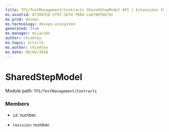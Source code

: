 ```yaml
---
title: TFS/TestManagement/Contracts SharedStepModel API | Extensions for Azure DevOps Services
ms.assetid: 07304356-5f97-2bfd-f084-ca4798f6679c
ms.prod: devops
ms.technology: devops-ecosystem
generated: true
ms.manager: mijacobs
author: chcomley
ms.topic: article
ms.author: chcomley
ms.date: 08/04/2016
---
```


# SharedStepModel

Module path: `TFS/TestManagement/Contracts`


### Members

* `id`: number. 

* `revision`: number. 

